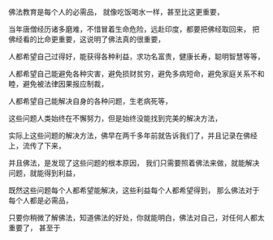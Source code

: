 佛法教育是每个人的必需品，
就像吃饭喝水一样，甚至比这更重要，

当年唐僧经历诸多磨难，不惜冒着生命危险，远赴印度，都要把佛经取回来，
把佛经看的比命更重要，这说明了佛法真的很重要，

人都希望自己过得好，能获得各种利益，求功名富贵，健康长寿，聪明智慧等等，

人都希望自己能避免各种灾害，避免损财贫穷，避免多病短命，避免家庭关系不和睦，避免被法律因果报应制裁，

人都希望自己能解决自身的各种问题，生老病死等，

这些问题人类始终在不懈努力，但是始终没能找到完美的解决方法，

实际上这些问题的解决方法，佛早在两千多年前就告诉我们了，并且记录在佛经上，流传了下来，

并且佛法，是发现了这些问题的根本原因，
我们只需要照着佛法来做，就能解决问题，就能得到利益，

既然这些问题每个人都希望能解决，这些利益每个人都希望得到，
那么佛法对于每个人都是必需品，

只要你稍微了解佛法，知道佛法的好处，你就能明白，佛法对自己，对任何人都太重要了，
甚至于


